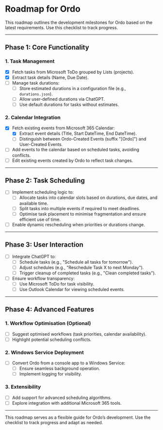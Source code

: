 ﻿# Roadmap for Ordo

This roadmap outlines the development milestones for Ordo based on the latest requirements. Use this checklist to track progress.

---

## **Phase 1: Core Functionality**
### 1. Task Management
- [x] Fetch tasks from Microsoft ToDo grouped by Lists (projects).
- [x] Extract task details (Name, Due Date).
- [ ] Manage task durations:
  - [ ] Store estimated durations in a configuration file (e.g., `durations.json`).
  - [ ] Allow user-defined durations via ChatGPT.
  - [ ] Use default durations for tasks without estimates.

### 2. Calendar Integration
- [x] Fetch existing events from Microsoft 365 Calendar:
  - [x] Extract event details (Title, Start DateTime, End DateTime).
  - [ ] Distinguish between Ordo-Created Events (suffix "[Ordo]") and User-Created Events.
- [ ] Add events to the calendar based on scheduled tasks, avoiding conflicts.
- [ ] Edit existing events created by Ordo to reflect task changes.

---

## **Phase 2: Task Scheduling**
- [ ] Implement scheduling logic to:
  - [ ] Allocate tasks into calendar slots based on durations, due dates, and available time.
  - [ ] Split tasks into multiple events if required to meet deadlines.
  - [ ] Optimise task placement to minimise fragmentation and ensure efficient use of time.
- [ ] Enable dynamic rescheduling when priorities or durations change.

---

## **Phase 3: User Interaction**
- [ ] Integrate ChatGPT to:
  - [ ] Schedule tasks (e.g., "Schedule all tasks for tomorrow").
  - [ ] Adjust schedules (e.g., "Reschedule Task X to next Monday").
  - [ ] Trigger cleanup of completed tasks (e.g., "Clean completed tasks").
- [ ] Ensure workflow transparency:
  - [ ] Use Microsoft ToDo for task visibility.
  - [ ] Use Outlook Calendar for viewing scheduled events.

---

## **Phase 4: Advanced Features**
### 1. Workflow Optimisation (Optional)
- [ ] Suggest optimised workflows (task priorities, calendar availability).
- [ ] Highlight potential scheduling conflicts.

### 2. Windows Service Deployment
- [ ] Convert Ordo from a console app to a Windows Service:
  - [ ] Ensure seamless background operation.
  - [ ] Implement logging for visibility.

### 3. Extensibility
- [ ] Add support for advanced scheduling algorithms.
- [ ] Explore integration with additional Microsoft 365 tools.

---

This roadmap serves as a flexible guide for Ordo’s development. Use the checklist to track progress and adapt as needed.
